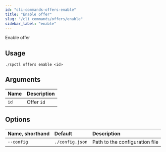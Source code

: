 ```yaml
---
id: "cli-commands-offers-enable"
title: "Enable offer"
slug: "/cli_commands/offers/enable"
sidebar_label: "enable"
---
```


Enable offer

## Usage

```
./spctl offers enable <id>
```

## Arguments

|**Name**|**Description**|
| :- | :- |
|`id`|Offer `id`|

## Options

|**Name, shorthand**|**Default**|**Description**|
| :- | :- | :- |
|`--config`|`./config.json`|Path to the configuration file|
